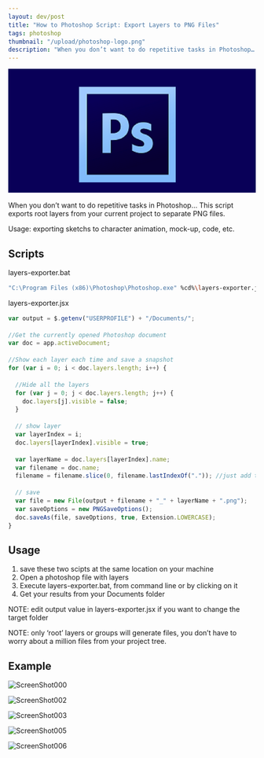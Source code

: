 ```yaml
---
layout: dev/post
title: "How to Photoshop Script: Export Layers to PNG Files"
tags: photoshop
thumbnail: "/upload/photoshop-logo.png"
description: "When you don’t want to do repetitive tasks in Photoshop… This script exports root layers from your current project..."
---
```


![photoshop-logo](/upload/photoshop-logo.png)

When you don’t want to do repetitive tasks in Photoshop… This script exports root layers from your current project to separate PNG files.

Usage: exporting sketchs to character animation, mock-up, code, etc.

## Scripts

layers-exporter.bat
````bash
"C:\Program Files (x86)\Photoshop\Photoshop.exe" %cd%\layers-exporter.jsx`
````

layers-exporter.jsx
````javascript
var output = $.getenv("USERPROFILE") + "/Documents/";
 
//Get the currently opened Photoshop document
var doc = app.activeDocument;
 
//Show each layer each time and save a snapshot
for (var i = 0; i < doc.layers.length; i++) {
 
  //Hide all the layers
  for (var j = 0; j < doc.layers.length; j++) {
    doc.layers[j].visible = false;
  }
 
  // show layer
  var layerIndex = i;
  doc.layers[layerIndex].visible = true;

  var layerName = doc.layers[layerIndex].name;
  var filename = doc.name;
  filename = filename.slice(0, filename.lastIndexOf(".")); //just add this line to the construction.
 
  // save
  var file = new File(output + filename + "_" + layerName + ".png");
  var saveOptions = new PNGSaveOptions();
  doc.saveAs(file, saveOptions, true, Extension.LOWERCASE);
}
````

## Usage

1.  save these two scipts at the same location on your machine
2.  Open a photoshop file with layers
3.  Execute layers-exporter.bat, from command line or by clicking on it
4.  Get your results from your Documents folder

NOTE: edit output value in layers-exporter.jsx if you want to change the target folder

NOTE: only ‘root’ layers or groups will generate files, you don’t have to worry about a million files from your project tree.

## Example

![ScreenShot000](screenshots/screenshot000.png)

![ScreenShot002](screenshots/screenshot002.png)

![ScreenShot003](screenshots/screenshot003.png)

![ScreenShot005](screenshots/screenshot005.png)

![ScreenShot006](screenshots/screenshot006.png)